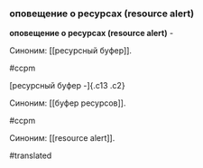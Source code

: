 ### оповещение о ресурсах (resource alert)

**оповещение о ресурсах (resource alert)** -

Синоним: [[ресурсный буфер]].

#ccpm

[ресурсный буфер -]{.c13 .c2}

Синоним: [[буфер ресурсов]].

#ccpm

Синоним: [[resource alert]].

#translated
